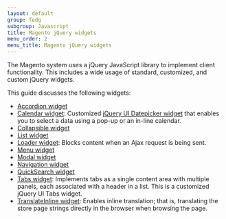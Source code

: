 ```yaml
---
layout: default
group: fedg
subgroup: Javascript
title: Magento jQuery widgets
menu_order: 2
menu_title: Magento jQuery widgets
---
```


The Magento system uses a jQuery JavaScript library to implement client functionality. This includes a wide usage of standard, customized, and custom jQuery widgets.

This guide discusses the following widgets:
<ul>
<li><a href="{{ site.gdeurl }}widget_accordion.html" target="_blank">Accordion widget</a></li>
<li><a href="{{ site.gdeurl }}jquery-widget-calendar.html" target="_blank">Calendar widget</a>: Customized <a href="http://api.jQueryui.com/datepicker/" target="_blank">jQuery UI Datepicker widget</a> that enables you to select a data using a pop-up or an in-line calendar.</li>
<li><a href="{{ site.gdeurl }}widget_collapsible.html" target="_blank">Collapsible widget</a></li>
<li><a href="{{ site.gdeurl }}widget_list.html" target="_blank">List widget</a></li>
<li><a href="{{ site.gdeurl }}widget_loader.html" target="_blank">Loader widget</a>: Blocks content when an Ajax request is being sent.</li>
<li><a href="{{ site.gdeurl }}widget_menu.html" target="_blank">Menu widget</a></li>
<li><a href="{{ site.gdeurl }}widget_modal.html" target="_blank">Modal widget</a></li>
<li><a href="{{ site.gdeurl }}widget_navigation.html" target="_blank">Navigation widget</a></li>
<li><a href="{{ site.gdeurl }}widget_quickSearch.html" target="_blank">QuickSearch widget</a></li>
<li><a href="{{ site.gdeurl }}jquery-widget-tabs.html" target="_blank">Tabs widget</a>: Implements tabs as a single content area with multiple panels, each associated with a header in a list. This is a customized jQuery UI Tabs widget.</li>
<li><a href="{{ site.gdeurl }}jquery-widget-translate-inline.html" target="_blank">TranslateInline widget</a>: Enables inline translation; that is, translating the store page strings directly in the browser when browsing the page.</li>

</ul>



